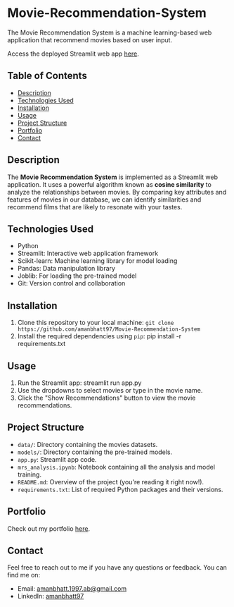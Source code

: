 # Movie-Recommendation-System
The Movie Recommendation System is a machine learning-based web application that recommend movies based on user input.

Access the deployed Streamlit web app [here](https://recommend-movies-app.streamlit.app/).

## Table of Contents

- [Description](#description)
- [Technologies Used](#technologies-used)
- [Installation](#installation)
- [Usage](#usage)
- [Project Structure](#project-structure)
- [Portfolio](#portfolio)
- [Contact](#contact)

## Description

The **Movie Recommendation System** is implemented as a Streamlit web application. It uses a powerful algorithm known as **cosine similarity** to analyze the relationships between movies. By comparing key attributes and features of movies in our database, we can identify similarities and recommend films that are likely to resonate with your tastes.

## Technologies Used

- Python
- Streamlit: Interactive web application framework
- Scikit-learn: Machine learning library for model loading
- Pandas: Data manipulation library
- Joblib: For loading the pre-trained model
- Git: Version control and collaboration

## Installation

1. Clone this repository to your local machine: `git clone https://github.com/amanbhatt97/Movie-Recommendation-System`
3. Install the required dependencies using `pip`: pip install -r requirements.txt

 ## Usage

1. Run the Streamlit app: streamlit run app.py
2. Use the dropdowns to select movies or type in the movie name.
3. Click the "Show Recommendations" button to view the movie recommendations.

## Project Structure

- `data/`: Directory containing the movies datasets.
- `models/`: Directory containing the pre-trained models.
- `app.py`: Streamlit app code.
- `mrs_analysis.ipynb`: Notebook containing all the analysis and model training.
- `README.md`: Overview of the project (you're reading it right now!).
- `requirements.txt`: List of required Python packages and their versions.


## Portfolio

Check out my portfolio [here](https://amanbhatt97.github.io/portfolio/).

## Contact

Feel free to reach out to me if you have any questions or feedback. You can find me on:

- Email: amanbhatt.1997.ab@gmail.com
- LinkedIn: [amanbhatt97](https://www.linkedin.com/in/amanbhatt1997/)
